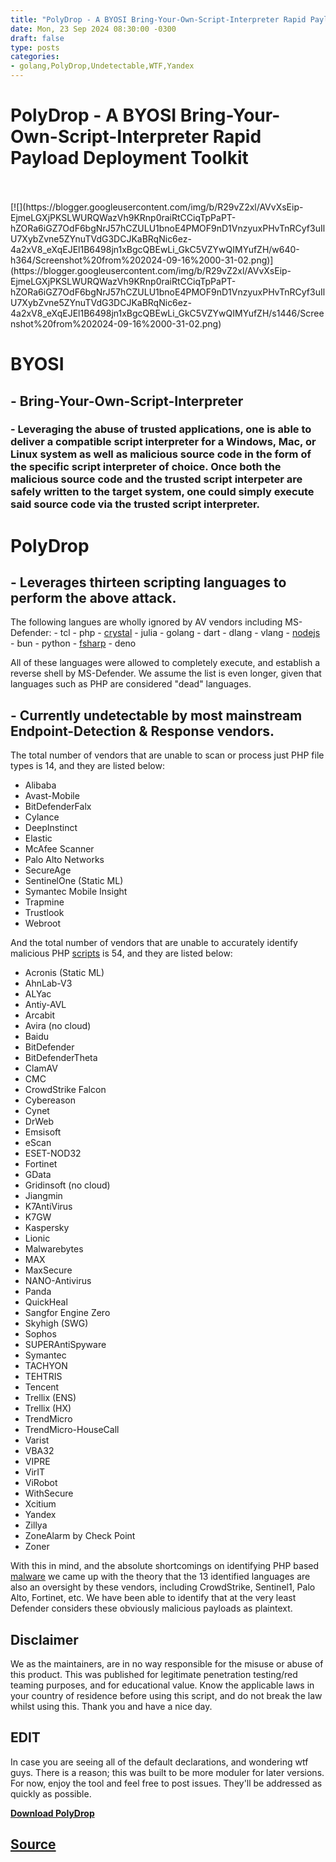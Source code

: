 ```yaml
---
title: "PolyDrop - A BYOSI Bring-Your-Own-Script-Interpreter Rapid Payload Deployment Toolkit"
date: Mon, 23 Sep 2024 08:30:00 -0300
draft: false
type: posts
categories: 
- golang,PolyDrop,Undetectable,WTF,Yandex
---
```

# PolyDrop - A BYOSI Bring-Your-Own-Script-Interpreter Rapid Payload Deployment Toolkit

<br/>

<br/>
[![](https://blogger.googleusercontent.com/img/b/R29vZ2xl/AVvXsEip-EjmeLGXjPKSLWURQWazVh9KRnp0raiRtCCiqTpPaPT-hZORa6iGZ7OdF6bgNrJ57hCZULU1bnoE4PMOF9nD1VnzyuxPHvTnRCyf3uIlU7XybZvne5ZYnuTVdG3DCJKaBRqNic6ez-4a2xV8_eXqEJEl1B6498jn1xBgcQBEwLi_GkC5VZYwQIMYufZH/w640-h364/Screenshot%20from%202024-09-16%2000-31-02.png)](https://blogger.googleusercontent.com/img/b/R29vZ2xl/AVvXsEip-EjmeLGXjPKSLWURQWazVh9KRnp0raiRtCCiqTpPaPT-hZORa6iGZ7OdF6bgNrJ57hCZULU1bnoE4PMOF9nD1VnzyuxPHvTnRCyf3uIlU7XybZvne5ZYnuTVdG3DCJKaBRqNic6ez-4a2xV8_eXqEJEl1B6498jn1xBgcQBEwLi_GkC5VZYwQIMYufZH/s1446/Screenshot%20from%202024-09-16%2000-31-02.png)

  

BYOSI
=====

\- Bring-Your-Own-Script-Interpreter
------------------------------------

### \- Leveraging the abuse of trusted applications, one is able to deliver a compatible script interpreter for a Windows, Mac, or Linux system as well as malicious source code in the form of the specific script interpreter of choice. Once both the malicious source code and the trusted script interpeter are safely written to the target system, one could simply execute said source code via the trusted script interpreter.

PolyDrop
========

\- Leverages thirteen scripting languages to perform the above attack.
----------------------------------------------------------------------

  

The following langues are wholly ignored by AV vendors including MS-Defender: - tcl - php - [crystal](https://www.kitploit.com/search/label/Crystal "crystal") - julia - golang - dart - dlang - vlang - [nodejs](https://www.kitploit.com/search/label/NodeJS "nodejs") - bun - python - [fsharp](https://www.kitploit.com/search/label/Fsharp "fsharp") - deno

All of these languages were allowed to completely execute, and establish a reverse shell by MS-Defender. We assume the list is even longer, given that languages such as PHP are considered "dead" languages.

\- Currently undetectable by most mainstream Endpoint-Detection & Response vendors.
-----------------------------------------------------------------------------------

The total number of vendors that are unable to scan or process just PHP file types is 14, and they are listed below:

-   Alibaba
-   Avast-Mobile
-   BitDefenderFalx
-   Cylance
-   DeepInstinct
-   Elastic
-   McAfee Scanner
-   Palo Alto Networks
-   SecureAge
-   SentinelOne (Static ML)
-   Symantec Mobile Insight
-   Trapmine
-   Trustlook
-   Webroot

And the total number of vendors that are unable to accurately identify malicious PHP [scripts](https://www.kitploit.com/search/label/Scripts "scripts") is 54, and they are listed below:

-   Acronis (Static ML)
-   AhnLab-V3
-   ALYac
-   Antiy-AVL
-   Arcabit
-   Avira (no cloud)
-   Baidu
-   BitDefender
-   BitDefenderTheta
-   ClamAV
-   CMC
-   CrowdStrike Falcon
-   Cybereason
-   Cynet
-   DrWeb
-   Emsisoft
-   eScan
-   ESET-NOD32
-   Fortinet
-   GData
-   Gridinsoft (no cloud)
-   Jiangmin
-   K7AntiVirus
-   K7GW
-   Kaspersky
-   Lionic
-   Malwarebytes
-   MAX
-   MaxSecure
-   NANO-Antivirus
-   Panda
-   QuickHeal
-   Sangfor Engine Zero
-   Skyhigh (SWG)
-   Sophos
-   SUPERAntiSpyware
-   Symantec
-   TACHYON
-   TEHTRIS
-   Tencent
-   Trellix (ENS)
-   Trellix (HX)
-   TrendMicro
-   TrendMicro-HouseCall
-   Varist
-   VBA32
-   VIPRE
-   VirIT
-   ViRobot
-   WithSecure
-   Xcitium
-   Yandex
-   Zillya
-   ZoneAlarm by Check Point
-   Zoner

With this in mind, and the absolute shortcomings on identifying PHP based [malware](https://www.kitploit.com/search/label/Malware "malware") we came up with the theory that the 13 identified languages are also an oversight by these vendors, including CrowdStrike, Sentinel1, Palo Alto, Fortinet, etc. We have been able to identify that at the very least Defender considers these obviously malicious payloads as plaintext.

Disclaimer
----------

We as the maintainers, are in no way responsible for the misuse or abuse of this product. This was published for legitimate penetration testing/red teaming purposes, and for educational value. Know the applicable laws in your country of residence before using this script, and do not break the law whilst using this. Thank you and have a nice day.

EDIT
----

In case you are seeing all of the default declarations, and wondering wtf guys. There is a reason; this was built to be more moduler for later versions. For now, enjoy the tool and feel free to post issues. They'll be addressed as quickly as possible.

  
  

**[Download PolyDrop](https://github.com/MalwareSupportGroup/PolyDrop "Download PolyDrop")**

[Source](http://www.kitploit.com/2024/09/polydrop-byosi-bring-your-own-script.html)
<br/>
---
